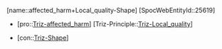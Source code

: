 ﻿---
type: TrizContradiction
aliases:
- affected_harm+Local_quality-Shape
license: CC BY-SA 4.0
copyright: https://github.com/SpocWeb
IsDeleted: false
IsReadOnly: false
Confidential: public
tags: 
- Triz/Contradiction
---
[name::affected_harm+Local_quality-Shape]
[SpocWebEntityId::25619]
+ [pro::[Triz-affected_harm](tech/Triz/Parameter/Triz-affected_harm.md)]
[Triz-Principle::[Triz-Local_quality](tech/Triz/Principle/Triz-Local_quality.md)]
- [con::[Triz-Shape](tech/Triz/Parameter/Triz-Shape.md)]

